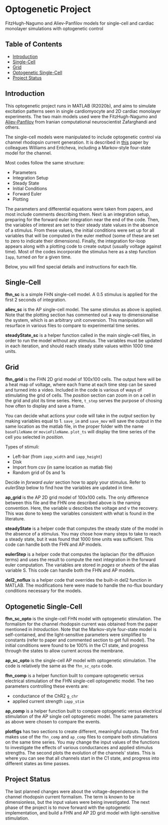 # Optogenetic Project
FitzHugh-Nagumo and Aliev-Panfilov models for single-cell and cardiac monolayer simulations with optogenetic control
## Table of Contents
* [Introduction](#introduction)
* [Single-Cell](#single-cell)
* [Grid](#grid)
* [Optogenetic Single-Cell](#optogenetic-single-cell)
* [Project Status](#project-status)

## Introduction
This optogenetic project runs in MATLAB (R2020b), and aims to simulate excitation patterns seen in single cardiomyocyte and 2D cardiac monolayer experiments. The two main models used were the FitzHugh-Nagumo and [Aliev-Panfilov](https://ieeexplore.ieee.org/document/9030412) from Iranian computational neuroscientist Zafarghandi and others.

The single-cell models were manipulated to include optogenetic control via channel rhodopsin current generation. It is described in [this](https://www.ncbi.nlm.nih.gov/pmc/articles/PMC4407252/?report=reader#!po=4.05405) paper by colleagues Williams and Entcheva, including a Markov-style four-state model
for the channel.

Most codes follow the same structure:
* Parameters
* Integration Setup
* Steady State
* Initial Conditions
* Forward Euler
* Plotting

The parameters and differential equations were taken from papers, and most include comments describing them. Next is an integration setup, preparing for the forward euler integration near the end of the code. Then, the variables of interest are set to their steady state values in the absence of a stimulus. From these values, the initial conditions were set up for all variables that will be computed in the euler method (some of these are set to zero to indicate their dimensions). Finally, the integration for-loop appears along with a plotting code to create output (usually voltage against time). Most of the codes incorporate the stimulus here as a step function `Iapp`, turned *on* for a given time.

Below, you will find special details and instructions for each file.


## Single-Cell
**fhn_sc** is a simple FHN single-cell model. A 0.5 stimulus is applied for the first 2 seconds of integration.

**aliev_sc** is the AP single-cell model. The same stimulus as above is applied. Note that the plotting section has commented out a way to dimensionalise the system, which is an arbitrary unit conversion. This manipulation will resurface in various files to compare to experimental time series.

**steadyState_sc** is a helper function called in the main single-cell files, in order to run the model without any stimulus. The variables must be updated in each iteration, and should reach steady state values within 1000 time units.

## Grid
**fhn_grid** is the FHN 2D grid model of 100x100 cells. The output here will be a heat map of voltage, where each frame at each time step can be saved and turned into a video. Included in the code is various of ways of stimulating the grid of cells. The *position* section can zoom in on a cell in the grid and plot its time series. Here, `t_step` serves the purpose of chosing how often to display and save a frame. 

You can decide what actions your code will take in the *output* section by making variables equal to 1. `save_im` and `save_mov` will save the output in the same location as the matlab file, in the proper folder with the name `baseFileName` or `movieFileName`. `plot_ts` will display the time series of the cell you selected in *position*.

Types of stimuli:
* Left-bar (from `iapp_width` and `iapp_height`)
* Disk
* Import from csv (in same location as matlab file)
* Random grid of 0s and 1s

Decide in *forward euler* section how to apply your stimulus. Refer to *eulerStep* below to find how the variables are updated in time.

**ap_grid** is the AP 2D grid model of 100x100 cells. The only difference between this file and the FHN one described above is the naming convention. Here, the variable u describes the voltage and v the recovery. This was done to keep the variables consistent with what is found in the literature.

**steadyState** is a helper code that computes the steady state of the model in the absence of a stimulus. You may chose how many steps to take to reach a steady state, but it was found that 1000 time units was sufficient. This code can handle both the FHN and AP models.

**eulerStep** is a helper code that computes the laplacian (for the diffusion terms) and uses the result to compute the next integration in the forward euler computation. The variables are stored in *pages* or *sheets* of the alias variable S. This code can handle both the FHN and AP models.

**del2_noflux** is a helper code that overrides the built-in del2 function in MATLAB. The modifications here were made to handle the no-flux boundary conditions necessary for the models.

## Optogenetic Single-Cell
**fhn_sc_opto** is the single-cell FHN model with optogenetic stimulation. The formalism for the channel rhodopsin current was obtained from the paper mentioned in *Introduction*. Note that the Markov-style four-state model is self-contained, and the light-sensitive parameters were simplified to constants (refer to paper and commented section to get full model). The initial conditions were found to be 100% in the C1 state, and progress through the states to allow current across the membrane. 

**ap_sc_opto** is the single-cell AP model with optogenetic stimulation. The code is relatively the same as the `fhn_sc_opto` code.

**fhn_comp** is a helper function built to compare optogenetic versus electrical stimulation of the FHN single-cell optogenetic model. The two parameters controlling these events are:
* conductance of the ChR2 `g_chr`
* applied current strength `iapp_stim`

**ap_comp** is a helper function built to compare optogenetic versus electrical stimulation of the AP single cell optogenetic model. The same parameters as above were chosen to compare the events.

**plotfigs** has two sections to create different, meaningful outputs. The first makes use of the `fhn_comp` and `ap_comp` files to compare both stimulations on the same time series. You may change the input values of the functions to investigate the effects of various conductances and applied stimulus strengths. The second plots the evolution of the channels' states. This is where you can see that all channels start in the C1 state, and progress into different states as time passes.

## Project Status
The last planned changes were about the voltage-dependence in the channel rhodopsin current formalism. The term is known to be dimensionless, but the input values were being investigated. The next phase of the project is to move forward with the optogenetic implementation, and build a FHN and AP 2D grid model with light-sensitive stimulation.


